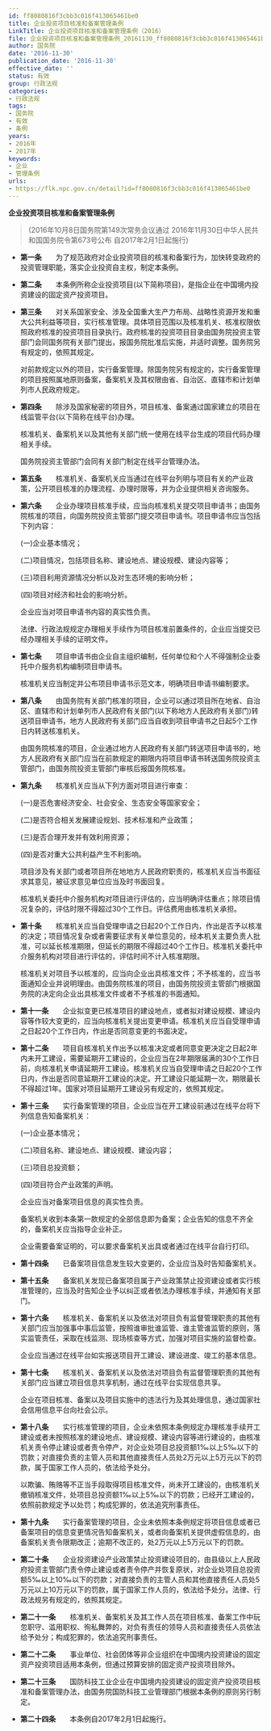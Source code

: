 ```yaml
---
id: ff8080816f3cbb3c016f413065461be0
title: 企业投资项目核准和备案管理条例
LinkTitle: 企业投资项目核准和备案管理条例（2016）
file: 企业投资项目核准和备案管理条例_20161130_ff8080816f3cbb3c016f413065461be0.docx
author: 国务院
date: '2016-11-30'
publication_date: '2016-11-30'
effective_date: ''
status: 有效
group: 行政法规
categories:
- 行政法规
tags:
- 国务院
- 有效
- 条例
years:
- 2016年
- 2017年
keywords:
- 企业
- 管理条例
urls:
- https://flk.npc.gov.cn/detail?id=ff8080816f3cbb3c016f413065461be0
---
```


**企业投资项目核准和备案管理条例**

> (2016年10月8日国务院第149次常务会议通过 2016年11月30日中华人民共和国国务院令第673号公布 自2017年2月1日起施行)

- **第一条**　　为了规范政府对企业投资项目的核准和备案行为，加快转变政府的投资管理职能，落实企业投资自主权，制定本条例。

- **第二条**　　本条例所称企业投资项目(以下简称项目)，是指企业在中国境内投资建设的固定资产投资项目。

- **第三条**　　对关系国家安全、涉及全国重大生产力布局、战略性资源开发和重大公共利益等项目，实行核准管理。具体项目范围以及核准机关、核准权限依照政府核准的投资项目目录执行。政府核准的投资项目目录由国务院投资主管部门会同国务院有关部门提出，报国务院批准后实施，并适时调整。国务院另有规定的，依照其规定。

  对前款规定以外的项目，实行备案管理。除国务院另有规定的，实行备案管理的项目按照属地原则备案，备案机关及其权限由省、自治区、直辖市和计划单列市人民政府规定。

- **第四条**　　除涉及国家秘密的项目外，项目核准、备案通过国家建立的项目在线监管平台(以下简称在线平台)办理。

  核准机关、备案机关以及其他有关部门统一使用在线平台生成的项目代码办理相关手续。

  国务院投资主管部门会同有关部门制定在线平台管理办法。

- **第五条**　　核准机关、备案机关应当通过在线平台列明与项目有关的产业政策，公开项目核准的办理流程、办理时限等，并为企业提供相关咨询服务。

- **第六条**　　企业办理项目核准手续，应当向核准机关提交项目申请书；由国务院核准的项目，向国务院投资主管部门提交项目申请书。项目申请书应当包括下列内容：

  (一)企业基本情况；

  (二)项目情况，包括项目名称、建设地点、建设规模、建设内容等；

  (三)项目利用资源情况分析以及对生态环境的影响分析；

  (四)项目对经济和社会的影响分析。

  企业应当对项目申请书内容的真实性负责。

  法律、行政法规规定办理相关手续作为项目核准前置条件的，企业应当提交已经办理相关手续的证明文件。

- **第七条**　　项目申请书由企业自主组织编制，任何单位和个人不得强制企业委托中介服务机构编制项目申请书。

  核准机关应当制定并公布项目申请书示范文本，明确项目申请书编制要求。

- **第八条**　　由国务院有关部门核准的项目，企业可以通过项目所在地省、自治区、直辖市和计划单列市人民政府有关部门(以下称地方人民政府有关部门)转送项目申请书，地方人民政府有关部门应当自收到项目申请书之日起5个工作日内转送核准机关。

  由国务院核准的项目，企业通过地方人民政府有关部门转送项目申请书的，地方人民政府有关部门应当在前款规定的期限内将项目申请书转送国务院投资主管部门，由国务院投资主管部门审核后报国务院核准。

- **第九条**　　核准机关应当从下列方面对项目进行审查：

  (一)是否危害经济安全、社会安全、生态安全等国家安全；

  (二)是否符合相关发展建设规划、技术标准和产业政策；

  (三)是否合理开发并有效利用资源；

  (四)是否对重大公共利益产生不利影响。

  项目涉及有关部门或者项目所在地地方人民政府职责的，核准机关应当书面征求其意见，被征求意见单位应当及时书面回复。

  核准机关委托中介服务机构对项目进行评估的，应当明确评估重点；除项目情况复杂的，评估时限不得超过30个工作日。评估费用由核准机关承担。

- **第十条**　　核准机关应当自受理申请之日起20个工作日内，作出是否予以核准的决定；项目情况复杂或者需要征求有关单位意见的，经本机关主要负责人批准，可以延长核准期限，但延长的期限不得超过40个工作日。核准机关委托中介服务机构对项目进行评估的，评估时间不计入核准期限。

  核准机关对项目予以核准的，应当向企业出具核准文件；不予核准的，应当书面通知企业并说明理由。由国务院核准的项目，由国务院投资主管部门根据国务院的决定向企业出具核准文件或者不予核准的书面通知。

- **第十一条**　　企业拟变更已核准项目的建设地点，或者拟对建设规模、建设内容等作较大变更的，应当向核准机关提出变更申请。核准机关应当自受理申请之日起20个工作日内，作出是否同意变更的书面决定。

- **第十二条**　　项目自核准机关作出予以核准决定或者同意变更决定之日起2年内未开工建设，需要延期开工建设的，企业应当在2年期限届满的30个工作日前，向核准机关申请延期开工建设。核准机关应当自受理申请之日起20个工作日内，作出是否同意延期开工建设的决定。开工建设只能延期一次，期限最长不得超过1年。国家对项目延期开工建设另有规定的，依照其规定。

- **第十三条**　　实行备案管理的项目，企业应当在开工建设前通过在线平台将下列信息告知备案机关：

  (一)企业基本情况；

  (二)项目名称、建设地点、建设规模、建设内容；

  (三)项目总投资额；

  (四)项目符合产业政策的声明。

  企业应当对备案项目信息的真实性负责。

  备案机关收到本条第一款规定的全部信息即为备案；企业告知的信息不齐全的，备案机关应当指导企业补正。

  企业需要备案证明的，可以要求备案机关出具或者通过在线平台自行打印。

- **第十四条**　　已备案项目信息发生较大变更的，企业应当及时告知备案机关。

- **第十五条**　　备案机关发现已备案项目属于产业政策禁止投资建设或者实行核准管理的，应当及时告知企业予以纠正或者依法办理核准手续，并通知有关部门。

- **第十六条**　　核准机关、备案机关以及依法对项目负有监督管理职责的其他有关部门应当加强事中事后监管，按照谁审批谁监管、谁主管谁监管的原则，落实监管责任，采取在线监测、现场核查等方式，加强对项目实施的监督检查。

  企业应当通过在线平台如实报送项目开工建设、建设进度、竣工的基本信息。

- **第十七条**　　核准机关、备案机关以及依法对项目负有监督管理职责的其他有关部门应当建立项目信息共享机制，通过在线平台实现信息共享。

  企业在项目核准、备案以及项目实施中的违法行为及其处理信息，通过国家社会信用信息平台向社会公示。

- **第十八条**　　实行核准管理的项目，企业未依照本条例规定办理核准手续开工建设或者未按照核准的建设地点、建设规模、建设内容等进行建设的，由核准机关责令停止建设或者责令停产，对企业处项目总投资额1‰以上5‰以下的罚款；对直接负责的主管人员和其他直接责任人员处2万元以上5万元以下的罚款，属于国家工作人员的，依法给予处分。

  以欺骗、贿赂等不正当手段取得项目核准文件，尚未开工建设的，由核准机关撤销核准文件，处项目总投资额1‰以上5‰以下的罚款；已经开工建设的，依照前款规定予以处罚；构成犯罪的，依法追究刑事责任。

- **第十九条**　　实行备案管理的项目，企业未依照本条例规定将项目信息或者已备案项目的信息变更情况告知备案机关，或者向备案机关提供虚假信息的，由备案机关责令限期改正；逾期不改正的，处2万元以上5万元以下的罚款。

- **第二十条**　　企业投资建设产业政策禁止投资建设项目的，由县级以上人民政府投资主管部门责令停止建设或者责令停产并恢复原状，对企业处项目总投资额5‰以上10‰以下的罚款；对直接负责的主管人员和其他直接责任人员处5万元以上10万元以下的罚款，属于国家工作人员的，依法给予处分。法律、行政法规另有规定的，依照其规定。

- **第二十一条**　　核准机关、备案机关及其工作人员在项目核准、备案工作中玩忽职守、滥用职权、徇私舞弊的，对负有责任的领导人员和直接责任人员依法给予处分；构成犯罪的，依法追究刑事责任。

- **第二十二条**　　事业单位、社会团体等非企业组织在中国境内投资建设的固定资产投资项目适用本条例，但通过预算安排的固定资产投资项目除外。

- **第二十三条**　　国防科技工业企业在中国境内投资建设的固定资产投资项目核准和备案管理办法，由国务院国防科技工业管理部门根据本条例的原则另行制定。

- **第二十四条**　　本条例自2017年2月1日起施行。
